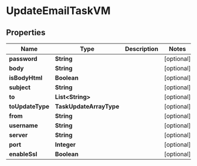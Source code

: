 

# UpdateEmailTaskVM


## Properties

| Name | Type | Description | Notes |
|------------ | ------------- | ------------- | -------------|
|**password** | **String** |  |  [optional] |
|**body** | **String** |  |  [optional] |
|**isBodyHtml** | **Boolean** |  |  [optional] |
|**subject** | **String** |  |  [optional] |
|**to** | **List&lt;String&gt;** |  |  [optional] |
|**toUpdateType** | **TaskUpdateArrayType** |  |  [optional] |
|**from** | **String** |  |  [optional] |
|**username** | **String** |  |  [optional] |
|**server** | **String** |  |  [optional] |
|**port** | **Integer** |  |  [optional] |
|**enableSsl** | **Boolean** |  |  [optional] |



